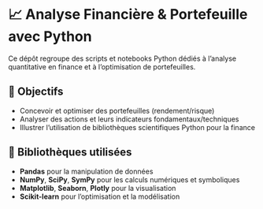 # 📈 Analyse Financière & Portefeuille avec Python

Ce dépôt regroupe des scripts et notebooks Python dédiés à l’analyse quantitative en finance et à l’optimisation de portefeuilles.

## 🎯 Objectifs
- Concevoir et optimiser des portefeuilles (rendement/risque)
- Analyser des actions et leurs indicateurs fondamentaux/techniques
- Illustrer l’utilisation de bibliothèques scientifiques Python pour la finance

## 🧰 Bibliothèques utilisées
- **Pandas** pour la manipulation de données
- **NumPy**, **SciPy**, **SymPy** pour les calculs numériques et symboliques
- **Matplotlib**, **Seaborn**, **Plotly** pour la visualisation
- **Scikit-learn** pour l’optimisation et la modélisation

